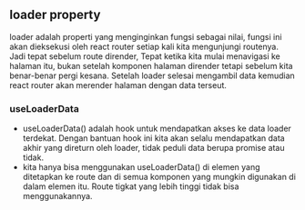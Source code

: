 ## loader property

loader adalah properti yang menginginkan fungsi sebagai nilai, fungsi ini akan dieksekusi oleh react router setiap kali kita mengunjungi routenya. Jadi tepat sebelum route dirender, Tepat ketika kita mulai menavigasi ke halaman itu, bukan setelah komponen halaman dirender tetapi sebelum kita benar-benar pergi kesana. Setelah loader selesai mengambil data kemudian react router akan merender halaman dengan data terseut.

### useLoaderData

-   useLoaderData() adalah hook untuk mendapatkan akses ke data loader terdekat. Dengan bantuan hook ini kita akan selalu mendapatkan data akhir yang direturn oleh loader, tidak peduli data berupa promise atau tidak.
-   kita hanya bisa menggunakan useLoaderData() di elemen yang ditetapkan ke route dan di semua komponen yang mungkin digunakan di dalam elemen itu. Route tigkat yang lebih tinggi tidak bisa menggunakannya.
